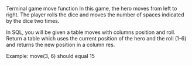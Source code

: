 Terminal game move function
In this game, the hero moves from left to right. The player rolls the dice and moves the number of spaces indicated by the dice two times.

In SQL, you will be given a table moves with columns position and roll. Return a table which uses the current position of the hero and the roll (1-6) and returns the new position in a column res.

Example:
move(3, 6) should equal 15